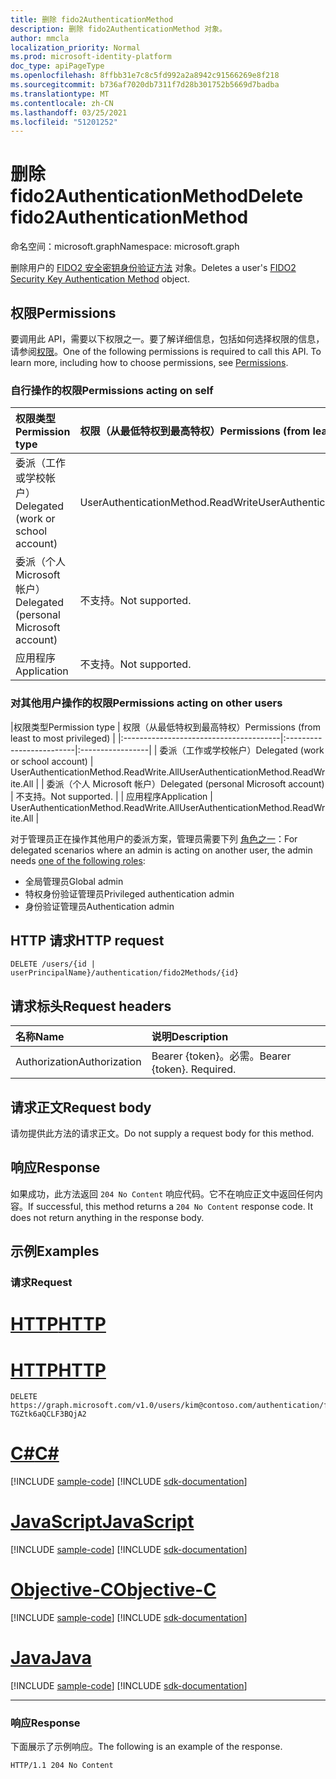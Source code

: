 ```yaml
---
title: 删除 fido2AuthenticationMethod
description: 删除 fido2AuthenticationMethod 对象。
author: mmcla
localization_priority: Normal
ms.prod: microsoft-identity-platform
doc_type: apiPageType
ms.openlocfilehash: 8ffbb31e7c8c5fd992a2a8942c91566269e8f218
ms.sourcegitcommit: b736af7020db7311f7d28b301752b5669d7badba
ms.translationtype: MT
ms.contentlocale: zh-CN
ms.lasthandoff: 03/25/2021
ms.locfileid: "51201252"
---
```

# <a name="delete-fido2authenticationmethod"></a><span data-ttu-id="cf069-103">删除 fido2AuthenticationMethod</span><span class="sxs-lookup"><span data-stu-id="cf069-103">Delete fido2AuthenticationMethod</span></span>
<span data-ttu-id="cf069-104">命名空间：microsoft.graph</span><span class="sxs-lookup"><span data-stu-id="cf069-104">Namespace: microsoft.graph</span></span>

<span data-ttu-id="cf069-105">删除用户的 [FIDO2 安全密钥身份验证方法](../resources/fido2authenticationmethod.md) 对象。</span><span class="sxs-lookup"><span data-stu-id="cf069-105">Deletes a user's [FIDO2 Security Key Authentication Method](../resources/fido2authenticationmethod.md) object.</span></span>

## <a name="permissions"></a><span data-ttu-id="cf069-106">权限</span><span class="sxs-lookup"><span data-stu-id="cf069-106">Permissions</span></span>

<span data-ttu-id="cf069-p101">要调用此 API，需要以下权限之一。要了解详细信息，包括如何选择权限的信息，请参阅[权限](/graph/permissions-reference)。</span><span class="sxs-lookup"><span data-stu-id="cf069-p101">One of the following permissions is required to call this API. To learn more, including how to choose permissions, see [Permissions](/graph/permissions-reference).</span></span>

### <a name="permissions-acting-on-self"></a><span data-ttu-id="cf069-109">自行操作的权限</span><span class="sxs-lookup"><span data-stu-id="cf069-109">Permissions acting on self</span></span>

|<span data-ttu-id="cf069-110">权限类型</span><span class="sxs-lookup"><span data-stu-id="cf069-110">Permission type</span></span>      | <span data-ttu-id="cf069-111">权限（从最低特权到最高特权）</span><span class="sxs-lookup"><span data-stu-id="cf069-111">Permissions (from least to most privileged)</span></span>              |
|:---------------------------------------|:-------------------------|
| <span data-ttu-id="cf069-112">委派（工作或学校帐户）</span><span class="sxs-lookup"><span data-stu-id="cf069-112">Delegated (work or school account)</span></span>     | <span data-ttu-id="cf069-113">UserAuthenticationMethod.ReadWrite</span><span class="sxs-lookup"><span data-stu-id="cf069-113">UserAuthenticationMethod.ReadWrite</span></span> |
| <span data-ttu-id="cf069-114">委派（个人 Microsoft 帐户）</span><span class="sxs-lookup"><span data-stu-id="cf069-114">Delegated (personal Microsoft account)</span></span> | <span data-ttu-id="cf069-115">不支持。</span><span class="sxs-lookup"><span data-stu-id="cf069-115">Not supported.</span></span> |
| <span data-ttu-id="cf069-116">应用程序</span><span class="sxs-lookup"><span data-stu-id="cf069-116">Application</span></span>                            | <span data-ttu-id="cf069-117">不支持。</span><span class="sxs-lookup"><span data-stu-id="cf069-117">Not supported.</span></span> |

### <a name="permissions-acting-on-other-users"></a><span data-ttu-id="cf069-118">对其他用户操作的权限</span><span class="sxs-lookup"><span data-stu-id="cf069-118">Permissions acting on other users</span></span>

|<span data-ttu-id="cf069-119">权限类型</span><span class="sxs-lookup"><span data-stu-id="cf069-119">Permission type</span></span>      | <span data-ttu-id="cf069-120">权限（从最低特权到最高特权）</span><span class="sxs-lookup"><span data-stu-id="cf069-120">Permissions (from least to most privileged)</span></span>              |
|:---------------------------------------|:-------------------------|:-----------------|
| <span data-ttu-id="cf069-121">委派（工作或学校帐户）</span><span class="sxs-lookup"><span data-stu-id="cf069-121">Delegated (work or school account)</span></span>     | <span data-ttu-id="cf069-122">UserAuthenticationMethod.ReadWrite.All</span><span class="sxs-lookup"><span data-stu-id="cf069-122">UserAuthenticationMethod.ReadWrite.All</span></span> |
| <span data-ttu-id="cf069-123">委派（个人 Microsoft 帐户）</span><span class="sxs-lookup"><span data-stu-id="cf069-123">Delegated (personal Microsoft account)</span></span> | <span data-ttu-id="cf069-124">不支持。</span><span class="sxs-lookup"><span data-stu-id="cf069-124">Not supported.</span></span> |
| <span data-ttu-id="cf069-125">应用程序</span><span class="sxs-lookup"><span data-stu-id="cf069-125">Application</span></span>                            | <span data-ttu-id="cf069-126">UserAuthenticationMethod.ReadWrite.All</span><span class="sxs-lookup"><span data-stu-id="cf069-126">UserAuthenticationMethod.ReadWrite.All</span></span> |

<span data-ttu-id="cf069-127">对于管理员正在操作其他用户的委派方案，管理员需要下列 [角色之一](/azure/active-directory/users-groups-roles/directory-assign-admin-roles#available-roles)：</span><span class="sxs-lookup"><span data-stu-id="cf069-127">For delegated scenarios where an admin is acting on another user, the admin needs [one of the following roles](/azure/active-directory/users-groups-roles/directory-assign-admin-roles#available-roles):</span></span>
* <span data-ttu-id="cf069-128">全局管理员</span><span class="sxs-lookup"><span data-stu-id="cf069-128">Global admin</span></span>
* <span data-ttu-id="cf069-129">特权身份验证管理员</span><span class="sxs-lookup"><span data-stu-id="cf069-129">Privileged authentication admin</span></span>
* <span data-ttu-id="cf069-130">身份验证管理员</span><span class="sxs-lookup"><span data-stu-id="cf069-130">Authentication admin</span></span>

## <a name="http-request"></a><span data-ttu-id="cf069-131">HTTP 请求</span><span class="sxs-lookup"><span data-stu-id="cf069-131">HTTP request</span></span>

<!-- {
  "blockType": "ignored"
}
-->
``` http
DELETE /users/{id | userPrincipalName}/authentication/fido2Methods/{id}
```

## <a name="request-headers"></a><span data-ttu-id="cf069-132">请求标头</span><span class="sxs-lookup"><span data-stu-id="cf069-132">Request headers</span></span>
|<span data-ttu-id="cf069-133">名称</span><span class="sxs-lookup"><span data-stu-id="cf069-133">Name</span></span>|<span data-ttu-id="cf069-134">说明</span><span class="sxs-lookup"><span data-stu-id="cf069-134">Description</span></span>|
|:---|:---|
|<span data-ttu-id="cf069-135">Authorization</span><span class="sxs-lookup"><span data-stu-id="cf069-135">Authorization</span></span>|<span data-ttu-id="cf069-p102">Bearer {token}。必需。</span><span class="sxs-lookup"><span data-stu-id="cf069-p102">Bearer {token}. Required.</span></span>|

## <a name="request-body"></a><span data-ttu-id="cf069-138">请求正文</span><span class="sxs-lookup"><span data-stu-id="cf069-138">Request body</span></span>
<span data-ttu-id="cf069-139">请勿提供此方法的请求正文。</span><span class="sxs-lookup"><span data-stu-id="cf069-139">Do not supply a request body for this method.</span></span>

## <a name="response"></a><span data-ttu-id="cf069-140">响应</span><span class="sxs-lookup"><span data-stu-id="cf069-140">Response</span></span>

<span data-ttu-id="cf069-p103">如果成功，此方法返回 `204 No Content` 响应代码。它不在响应正文中返回任何内容。</span><span class="sxs-lookup"><span data-stu-id="cf069-p103">If successful, this method returns a `204 No Content` response code. It does not return anything in the response body.</span></span>

## <a name="examples"></a><span data-ttu-id="cf069-143">示例</span><span class="sxs-lookup"><span data-stu-id="cf069-143">Examples</span></span>

### <a name="request"></a><span data-ttu-id="cf069-144">请求</span><span class="sxs-lookup"><span data-stu-id="cf069-144">Request</span></span>

# <a name="http"></a>[<span data-ttu-id="cf069-145">HTTP</span><span class="sxs-lookup"><span data-stu-id="cf069-145">HTTP</span></span>](#tab/http)

# <a name="http"></a>[<span data-ttu-id="cf069-146">HTTP</span><span class="sxs-lookup"><span data-stu-id="cf069-146">HTTP</span></span>](#tab/http)
<!-- {
  "blockType": "request",
  "name": "delete_fido2authenticationmethod"
}
-->
``` http
DELETE https://graph.microsoft.com/v1.0/users/kim@contoso.com/authentication/fido2Methods/_jpuR-TGZtk6aQCLF3BQjA2
```
# <a name="c"></a>[<span data-ttu-id="cf069-147">C#</span><span class="sxs-lookup"><span data-stu-id="cf069-147">C#</span></span>](#tab/csharp)
[!INCLUDE [sample-code](../includes/snippets/csharp/delete-fido2authenticationmethod-csharp-snippets.md)]
[!INCLUDE [sdk-documentation](../includes/snippets/snippets-sdk-documentation-link.md)]

# <a name="javascript"></a>[<span data-ttu-id="cf069-148">JavaScript</span><span class="sxs-lookup"><span data-stu-id="cf069-148">JavaScript</span></span>](#tab/javascript)
[!INCLUDE [sample-code](../includes/snippets/javascript/delete-fido2authenticationmethod-javascript-snippets.md)]
[!INCLUDE [sdk-documentation](../includes/snippets/snippets-sdk-documentation-link.md)]

# <a name="objective-c"></a>[<span data-ttu-id="cf069-149">Objective-C</span><span class="sxs-lookup"><span data-stu-id="cf069-149">Objective-C</span></span>](#tab/objc)
[!INCLUDE [sample-code](../includes/snippets/objc/delete-fido2authenticationmethod-objc-snippets.md)]
[!INCLUDE [sdk-documentation](../includes/snippets/snippets-sdk-documentation-link.md)]

# <a name="java"></a>[<span data-ttu-id="cf069-150">Java</span><span class="sxs-lookup"><span data-stu-id="cf069-150">Java</span></span>](#tab/java)
[!INCLUDE [sample-code](../includes/snippets/java/delete-fido2authenticationmethod-java-snippets.md)]
[!INCLUDE [sdk-documentation](../includes/snippets/snippets-sdk-documentation-link.md)]

---


### <a name="response"></a><span data-ttu-id="cf069-151">响应</span><span class="sxs-lookup"><span data-stu-id="cf069-151">Response</span></span>
<span data-ttu-id="cf069-152">下面展示了示例响应。</span><span class="sxs-lookup"><span data-stu-id="cf069-152">The following is an example of the response.</span></span>
<!-- {
  "blockType": "response",
  "truncated": true
}
-->
``` http
HTTP/1.1 204 No Content
```

